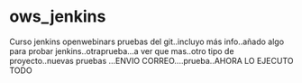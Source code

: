# ows_jenkins
Curso jenkins openwebinars pruebas del git..incluyo más info..añado algo para probar jenkins..otraprueba...a ver que mas..otro tipo de proyecto..nuevas pruebas
...ENVIO CORREO....prueba..AHORA LO EJECUTO TODO